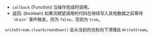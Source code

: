 <!-- YAML
added: v0.7.7
changes:
  - version: v12.7.0
    pr-url: https://github.com/nodejs/node/pull/28721
    description: 流的 write() 回调和返回值会被导出。
-->

* `callback` {Function} 当操作完成时调用。
* 返回: {boolean} 如果流期望调用的代码在继续写入其他数据之前等待 `'drain'` 事件触发，则为 `false`，否则为 `true`。

`writeStream.clearScreenDown()` 会从当前的光标向下清理此 `WriteStream`。

